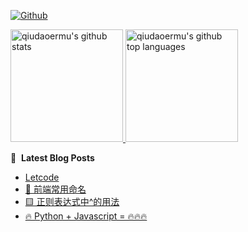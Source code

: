 [![Github](https://img.shields.io/github/followers/qiudaoermu?label=Follow&style=social)](https://github.com/qiudaoermu)

<a href="https://github.com/qiudaoermu">
  <img height="180em" src="https://github-readme-stats.vercel.app/api?username=qiudaoermu&show_icons=true&count_private=true" alt="qiudaoermu's github stats" />
  <img height="180em" src="https://github-readme-stats.vercel.app/api/top-langs/?username=qiudaoermu&layout=compact" alt="qiudaoermu's github top languages" />
</a>
<br/>

<!--
** qiudaoermu / qiudaoermu ** is a ✨ _special_ ✨ repository because its`README.md`(this file) appears on your GitHub profile.

Here are some ideas to get you started:

  - 🔭 I’m currently working on ...
- 🌱 I’m currently learning ...
- 👯 I’m looking to collaborate on ...
- 🤔 I’m looking for help with ...
- 💬 Ask me about ...
- 📫 How to reach me: ...
- 😄 Pronouns: ...
- ⚡ Fun fact: ...
-->

📕 &nbsp;**Latest Blog Posts**

<!-- BLOG-POST-LIST:START -->
- [Letcode](https://qiudaoermu.github.io//2021/11/04/letcode/)
- [📣 前端常用命名](https://qiudaoermu.github.io//2021/11/03/%E5%89%8D%E7%AB%AF%E5%B8%B8%E7%94%A8%E5%91%BD%E5%90%8D/)
- [🟨 正则表达式中^的用法](https://qiudaoermu.github.io//2021/10/21/%E6%AD%A3%E5%88%99%E8%A1%A8%E8%BE%BE%E5%BC%8F%E4%B8%AD-%E7%9A%84%E7%94%A8%E6%B3%95/)
- [🔥 Python + Javascript = 🔥🔥🔥](https://qiudaoermu.github.io//2021/10/21/Python-+-JavaScript-=/)
<!-- BLOG-POST-LIST:END -->


